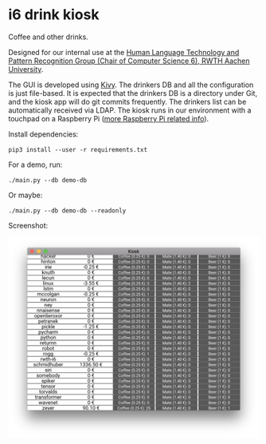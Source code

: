 # i6 drink kiosk

Coffee and other drinks.

Designed for our internal use at the [Human Language Technology and Pattern Recognition Group (Chair of Computer Science 6), RWTH Aachen University](https://www-i6.informatik.rwth-aachen.de/).

The GUI is developed using [Kivy](https://kivy.org/).
The drinkers DB and all the configuration is just file-based.
It is expected that the drinkers DB is a directory under Git, and the kiosk app will do git commits frequently.
The drinkers list can be automatically received via LDAP.
The kiosk runs in our environment with a touchpad on a Raspberry Pi
([more Raspberry Pi related info](https://github.com/rwth-i6/drink-kiosk/blob/master/README-pi.md)).

Install dependencies:

    pip3 install --user -r requirements.txt

For a demo, run:

    ./main.py --db demo-db

Or maybe:

    ./main.py --db demo-db --readonly

Screenshot:

![Screenshot](https://raw.githubusercontent.com/rwth-i6/drink-kiosk/master/demo-db/screenshot.png)
